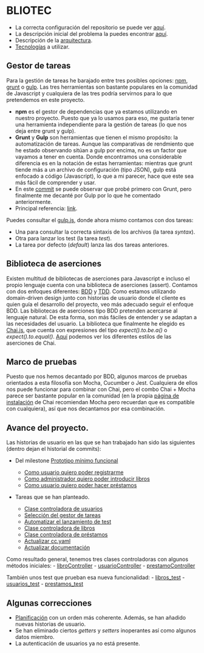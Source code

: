 # BLIOTEC

- La correcta configuración del repositorio se puede ver [aquí](./doc/git_config.md).
- La descripción inicial del problema la puedes encontrar [aquí](./doc/descripcion.md).
- Descripción de la [arquitectura](./doc/arquitectura.md).
- [Tecnologías](./doc/tecnologias) a utilizar.

## Gestor de tareas
Para la gestión de tareas he barajado entre tres posibles opciones: [npm](https://www.npmjs.com/), [grunt](https://gruntjs.com/) o [gulp](https://gulpjs.com/). Las tres herramientas son bastante populares en la comunidad de Javascript y cualquiera de las tres podría servirnos para lo que pretendemos en este proyecto.
- **npm** es el gestor de dependencias que ya estamos utilizando en nuestro proyecto. Puesto que ya lo usamos para eso, me gustaría tener una herramienta independiente para la gestión de tareas (lo que nos deja entre grunt y gulp).
- **Grunt** y **Gulp** son herramientas que tienen el mismo propósito: la automatización de tareas. Aunque las comparativas de rendmiento que he estado observando sitúan a gulp por encima, no es un factor que vayamos a tener en cuenta. Donde encontramos una considerable diferencia es en la notación de estas herramientas: mientras que grunt tiende más a un archivo de configuración (tipo JSON), gulp está enfocado a código (Javascript), lo que a mi parecer, hace que este sea más fácil de comprender y usar.
- En este [commit](https://github.com/fer227/BLIOTEC/commit/0ba59060db5ebb8ccf90408feaf209c75e502346) se puede observar que probé primero con Grunt, pero finalmente me decanté por Gulp por lo que he comentado anteriormente.
- Principal referencia: [link](https://www.keycdn.com/blog/gulp-vs-grunt).

Puedes consultar el [gulp.js](https://github.com/fer227/BLIOTEC/blob/main/gulpfile.js), donde ahora mismo contamos con dos tareas:
- Una para consultar la correcta sintaxis de los archivos (la tarea *syntax*).
- Otra para lanzar los test (la tarea *test*).
- La tarea por defecto (*default*) lanza las dos tareas anteriores.

## Biblioteca de aserciones
Existen multitud de bibliotecas de aserciones para Javascript e incluso el propio lenguaje cuenta con una biblioteca de aserciones (assert). Contamos con dos enfoques diferentes: [BDD](https://en.wikipedia.org/wiki/Behavior-driven_development) y [TDD](https://en.wikipedia.org/wiki/Test-driven_development). Como estamos utilizando domain-driven design junto con historias de usuario donde el cliente es quien guía el desarrollo del proyecto, veo más adecuado seguir el enfoque BDD. Las bibliotecas de aserciones tipo BDD pretenden acercarse al lenguaje natural. De esta forma, son más fáciles de entender y se adaptan a las necesidades del usuario. La biblioteca que finalmente he elegido es [Chai.js](https://www.chaijs.com/), que cuenta con expresiones del tipo *expect().to.be.a()* o *expect().to.equal()*. [Aquí](https://www.chaijs.com/guide/styles/) podemos ver los diferentes estilos de las aserciones de Chai.

## Marco de pruebas
Puesto que nos hemos decantado por BDD, algunos marcos de pruebas orientados a esta filosofía son Mocha, Cucumber o Jest. Cualquiera de ellos nos puede funcionar para combinar con Chai, pero el combo Chai + Mocha parece ser bastante popular en la comunidad (en la propia [página de instalación](https://www.chaijs.com/guide/installation/) de Chai recomiendan Mocha pero recuerdan que es compatible con cualquiera), así que nos decantamos por esa combinación.

## Avance del proyecto.
Las historias de usuario en las que se han trabajado han sido las siguientes (dentro dejan el historial de commits):
- Del milestone [Prototipo mínimo funcional](https://github.com/fer227/BLIOTEC/milestone/3)
	- [Como usuario quiero poder registrarme](https://github.com/fer227/BLIOTEC/issues/9)
	- [Como administrador quiero poder introducir libros](https://github.com/fer227/BLIOTEC/issues/8)
	- [Como usuario quiero poder hacer préstamos](https://github.com/fer227/BLIOTEC/issues/10)

- Tareas que se han planteado.
	- [Clase controladora de usuarios](https://github.com/fer227/BLIOTEC/issues/20)
	- [Selección del gestor de tareas](https://github.com/fer227/BLIOTEC/issues/21)
	- [Automatizar el lanzamiento de test](https://github.com/fer227/BLIOTEC/issues/24)
	- [Clase controladora de libros](https://github.com/fer227/BLIOTEC/issues/25)
	- [Clase controladora de préstamos](https://github.com/fer227/BLIOTEC/issues/27)
	- [Actualizar cc.yaml](https://github.com/fer227/BLIOTEC/issues/28)
	- [Actualizar documentación](https://github.com/fer227/BLIOTEC/issues/29)

Como resultado general, tenemos tres clases controladoras con algunos métodos iniciales:
	- [libroController](./src/libros/libroController.js)
	- [usuarioController](./src/usuarios/usuarioController.js)
	- [prestamoController](./src/prestamos/prestamoController.js)

También unos test que prueban esa nueva funcionalidad:
	- [libros_test](./test/libros_test.js)
	- [usuarios_test](./test/usuarios_test.js)
	- [prestamos_test](./test/prestamos_test.js)

## Algunas correcciones
- [Planificación](./doc/planificacion.md) con un orden más coherente. Además, se han añadido nuevas historias de usuario.
- Se han eliminado ciertos *getters* y *setters* inoperantes así como algunos datos miembro.
- La autenticación de usuarios ya no está presente.